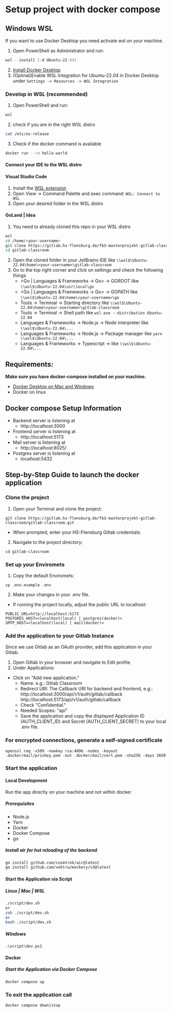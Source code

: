 # Setup project with docker compose

## Windows WSL
If you want to use Docker Desktop you need activate wsl on your machine.
1. Open PowerShell as Administrator and run:
```powershell
wsl --install [-d Ubuntu-22.04]
```
2. [Install Docker Desktop](https://docs.docker.com/desktop/install/windows-install/)
3. (Optinal)Enable WSL Integration for Ubuntu-22.04 in Docker Desktop under `Settings -> Resources -> WSL Integration`

### Develop in WSL (recommended)
1. Open PowerShell and run:
```powershell
wsl
```
2. check if you are in the right WSL distro
```bash
cat /etc/os-release
```
3. Check if the docker command is available
```bash
docker run --rm hello-world
```
#### Connect your IDE to the WSL distro

#### Visual Studio Code
1. Install the [WSL extension](https://marketplace.visualstudio.com/items?itemName=ms-vscode-remote.remote-wsl)
2. Open View -> Command Palette and exec command: `WSL: Connect to WSL`
3. Open your desired folder in the WSL distro

#### GoLand | Idea
1. You need to already cloned this repo in your WSL distro
```bash
wsl
cd /home/<your-username>
git clone https://gitlab.hs-flensburg.de/fb3-masterprojekt-gitlab-classroom/gitlab-classroom.git
cd gitlab-classroom
```
2. Open the cloned folder in your JetBrains IDE like `\\wsl$\Ubuntu-22.04\home\<your-username>\gitlab-classroom`
3. Go to the top right corner and click on settings and check the following things
    - <Go | Languages & Frameworks -> Go> -> GOROOT like `\\wsl$\Ubuntu-22.04\usr\local\go`
    - <Go | Languages & Frameworks -> Go> -> GOPATH like `\\wsl$\Ubuntu-22.04\home\<your-username>\go`
    - Tools -> Terminal -> Starting directory like `\\wsl$\Ubuntu-22.04\home\<your-username>\gitlab-classroom`
    - Tools -> Terminal -> Shell path like `wsl.exe --distribution Ubuntu-22.04`
    - Languages & Frameworks -> Node.js -> Node interpreter like `\\wsl$\Ubuntu-22.04\...`
    - Languages & Frameworks -> Node.js -> Package manager like `yarn \\wsl$\Ubuntu-22.04\...`
    - Languages & Frameworks -> Typescript -> like `\\wsl$\Ubuntu-22.04\...`


## Requirements:
**Make sure you have docker-compose installed on your machine.**
- [Docker Desktop on Mac and Windows](https://docs.docker.com/desktop/install/)
- Docker on linux


## Docker compose Setup Information

* Backend server is listening at
    * http://localhost:3000
* Frontend server is listening at
    * http://localhost:5173
* Mail server is listening at
    * http://localhost:8025/
* Postgres server is listening at
    * localhost:5432

## Step-by-Step Guide to launch the docker application

### Clone the project
1. Open your Terminal and clone the project:
```
git clone https://gitlab.hs-flensburg.de/fb3-masterprojekt-gitlab-classroom/gitlab-classroom.git
```
* When prompted, enter your HS-Flensburg Gitlab credentials.
2. Navigate to the project directory:
```
cd gitlab-classroom
```

### Set up your Enviromets
1. Copy the default Enviromets:
```
cp .env.example .env
```
2. Make your changes in your .env file.
* If running the project locally, adjust the public URL to localhost:
```
PUBLIC_URL=http://localhost:5173
POSTGRES_HOST=<localhost(local) | postgres(docker)>
SMTP_HOST=<localhost(local) | mail(docker)>
```

### Add the application to your Gitlab Instance
Since we use Gitlab as an OAuth provider, add this application in your Gitlab.
1. Open Gitlab in your browser and navigate to Edit profile.
2. Under Applications:
* Click on "Add new application."
    * Name: e.g.: Gitlab Classroom
    * Redirect URI: The Callback URI for backend and frontend, e.g.:
      http://localhost:3000/api/v1/auth/gitlab/callback
      http://localhost:5173/api/v1/auth/gitlab/callback
    * Check "Confidential."
    * Needed Scopes: "api"
    * Save the application and copy the displayed Application ID (AUTH_CLIENT_ID) and Secret (AUTH_CLIENT_SECRET) to your local .env file.

### For encrypted connections, generate a self-signed certificate
```
openssl req -x509 -newkey rsa:4096 -nodes -keyout .docker/mail/privkey.pem -out .docker/mail/cert.pem -sha256 -days 3650
```

### Start the application

#### Local Development

Run the app directly on your machine and not within docker

##### Prerequisites
- Node.js
- Yarn
- Docker
- Docker Compose
- go

##### Install air for hot reloading of the backend

```bash
go install github.com/cosmtrek/air@latest
go install github.com/vektra/mockery/v3@latest
```

#### Start the Application via Script
##### Linux | Mac | WSL

```bash
./script/dev.sh
or
zsh ./script/dev.sh
or
bash ./script/dev.sh
```

##### Windows
```poweshell
.\script\dev.ps1
```

#### Docker

##### Start the Application via Docker Compose
```
docker compose up
```

### To exit the application call
```
docker compose down|stop
```
